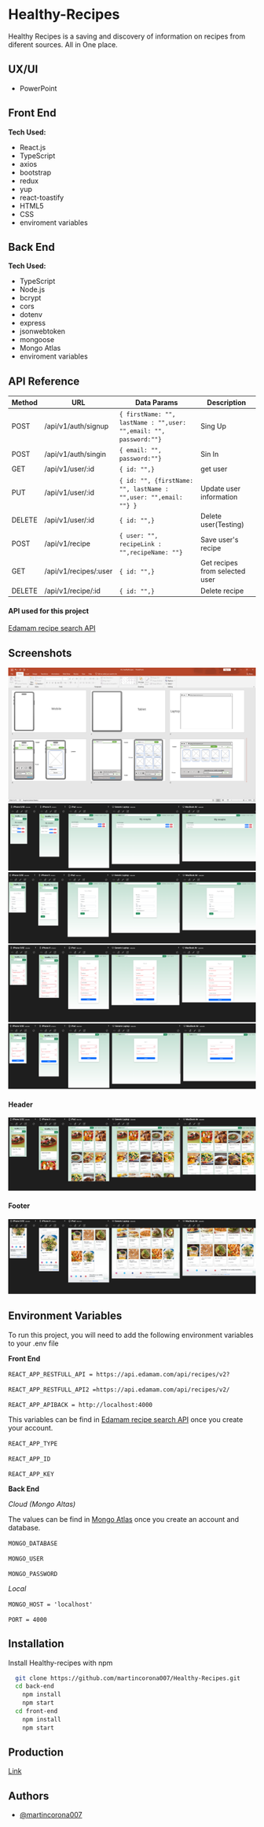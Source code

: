 
# Healthy-Recipes

Healthy Recipes is a saving and discovery of information on recipes from diferent sources. All in One place.

## UX/UI
* PowerPoint

## Front End
**Tech Used:**
* React.js
* TypeScript
* axios
* bootstrap
* redux
* yup
* react-toastify
* HTML5
* CSS
* enviroment variables

## Back End
**Tech Used:**
* TypeScript
* Node.js
* bcrypt
* cors
* dotenv
* express
* jsonwebtoken
* mongoose
* Mongo Atlas
* enviroment variables
## API Reference

| Method           |  URL             | Data Params      | Description      |
| ---------------- | ---------------- | ---------------- | ---------------- |
| POST     | /api/v1/auth/signup    | `{ firstName: "", lastName : "",user: "",email: "", password:""}`    | Sing Up    |
| POST     | /api/v1/auth/singin    | `{ email: "", password:""}`    | Sin In    |
| GET     | /api/v1/user/:id    | `{ id: "",}`    | get user    |
| PUT     | /api/v1/user/:id    | `{ id: "", {firstName: "", lastName : "",user: "",email: ""} }`    | Update user information    |
| DELETE     | /api/v1/user/:id    | `{ id: "",}`    | Delete user(Testing)   |
| POST     | /api/v1/recipe    | `{ user: "", recipeLink : "",recipeName: ""}`    | Save user's recipe    |
| GET     | /api/v1/recipes/:user    | `{ id: "",}`   | Get recipes from selected user    |
| DELETE     | /api/v1/recipe/:id    | `{ id: "",}`    | Delete recipe    |

#### API used for this project    

[Edamam recipe search API](https://developer.edamam.com/edamam-docs-recipe-api)




## Screenshots

<img src="p5.PNG" alt="p5.PNG" style="zoom: 67%;" />

<img src="p4.PNG" alt="p4.PNG" style="zoom: 67%;" />

<img src="p3.PNG" alt="p3.PNG" style="zoom: 67%;" />

<img src="p2.PNG" alt="p2.PNG" style="zoom: 67%;" />

<img src="p1.PNG" alt="p1.PNG" style="zoom: 67%;" />

#### Header
<img src="s1.PNG" alt="header.PNG" style="zoom: 67%;" />

#### Footer
<img src="s2.PNG" alt="footer.PNG" style="zoom: 67%;" />

## Environment Variables

To run this project, you will need to add the following environment variables to your .env file

**Front End**

`REACT_APP_RESTFULL_API = https://api.edamam.com/api/recipes/v2?`

`REACT_APP_RESTFULL_API2 =https://api.edamam.com/api/recipes/v2/`

`REACT_APP_APIBACK = http://localhost:4000`

This variables can be find in  [Edamam recipe search API](https://developer.edamam.com/edamam-docs-recipe-api) once you create your account.

`REACT_APP_TYPE`

`REACT_APP_ID `

`REACT_APP_KEY`

**Back End**

_Cloud (Mongo Altas)_

The values can be find in [Mongo Atlas](https://www.mongodb.com/es/atlas/database) once you create an account and database. 


`MONGO_DATABASE`

`MONGO_USER`

`MONGO_PASSWORD`

_Local_

`MONGO_HOST = 'localhost'`

`PORT = 4000`

## Installation

Install Healthy-recipes with npm

```bash
  git clone https://github.com/martincorona007/Healthy-Recipes.git
  cd back-end
    npm install
    npm start
  cd front-end
    npm install
    npm start
```
## Production

[Link](https://profound-torrone-d9c57e.netlify.app/)



## Authors

- [@martincorona007](https://martincorona007.github.io/)

